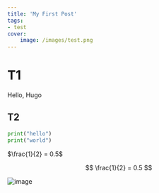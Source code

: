 ```yaml
---
title: 'My First Post'
tags:
- test
cover:
    image: /images/test.png
---
```

# T1
Hello, Hugo

## T2
```py
print("hello")
print("world")
```

$\frac{1}{2} = 0.5$

$$
\frac{1}{2} = 0.5
$$

![image](/images/test.png#center)
